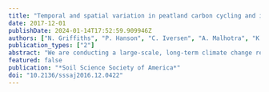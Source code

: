 ```yaml
---
title: "Temporal and spatial variation in peatland carbon cycling and implications for interpreting responses of an ecosystem-scale warming experiment"
date: 2017-12-01
publishDate: 2024-01-14T17:52:59.909946Z
authors: ["N. Griffiths", "P. Hanson", "C. Iversen", "A. Malhotra", "K. McFarlane", "R. Norby", "D. Ricciuto", "K. Sargsyan", "S. Sebestyen", "X. Shi", "A. Walker", "E. Ward", "J. Warren", "D. Weston"]
publication_types: ["2"]
abstract: "We are conducting a large-scale, long-term climate change response experiment in an ombrotrophic peat bog in Minnesota to evaluate the effects of warming and elevated CO2 on ecosystem processes using empirical and modeling approaches. To better frame future assessments of peatland responses to climate change, we characterized and compared spatial vs. temporal variation in measured C cycle processes and their environmental drivers. We also conducted a sensitivity analysis of a peatland C model to identify how variation in ecosystem parameters contributes to model prediction uncertainty. High spatial variability in C cycle processes resulted in the inability to determine if the bog was a C source or sink, as the 95% confidence interval ranged from a source of 50 g C m^–2 yr^–1 to a sink of 67 g C m^–2 yr^–1. Model sensitivity analysis also identified that spatial variation in tree and shrub photosynthesis, allocation characteristics, and maintenance respiration all contributed to large variations in the pretreatment estimates of net C balance. Variation in ecosystem processes can be more thoroughly characterized if more measurements are collected for parameters that are highly variable over space and time, and especially if those measurements encompass environmental gradients that may be driving the spatial and temporal variation (e.g., hummock vs. hollow microtopographies, and wet vs. dry years). Together, the coupled modeling and empirical approaches indicate that variability in C cycle processes and their drivers must be taken into account when interpreting the significance of experimental warming and elevated CO2 treatments."
featured: false
publication: "*Soil Science Society of America*"
doi: "10.2136/sssaj2016.12.0422"
---
```


